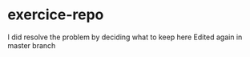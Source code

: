 # exercice-repo
I did resolve the problem by deciding what to keep here
Edited again in master branch